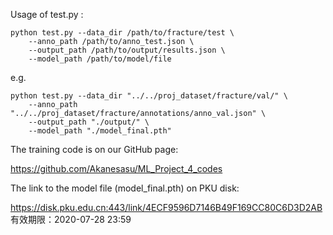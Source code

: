 Usage of test.py :

```shell
python test.py --data_dir /path/to/fracture/test \
    --anno_path /path/to/anno_test.json \
    --output_path /path/to/output/results.json \
    --model_path /path/to/model/file
```

e.g.

```shell
python test.py --data_dir "../../proj_dataset/fracture/val/" \
    --anno_path "../../proj_dataset/fracture/annotations/anno_val.json" \
    --output_path "./output/" \
    --model_path "./model_final.pth"
```

The training code is on our GitHub page:

https://github.com/Akanesasu/ML_Project_4_codes

The link to the model file (model_final.pth) on PKU disk:

https://disk.pku.edu.cn:443/link/4ECF9596D7146B49F169CC80C6D3D2AB
有效期限：2020-07-28 23:59

